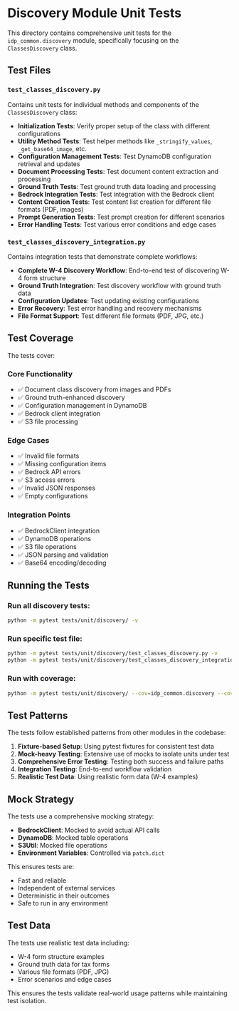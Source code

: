# Discovery Module Unit Tests

This directory contains comprehensive unit tests for the `idp_common.discovery` module, specifically focusing on the `ClassesDiscovery` class.

## Test Files

### `test_classes_discovery.py`
Contains unit tests for individual methods and components of the `ClassesDiscovery` class:

- **Initialization Tests**: Verify proper setup of the class with different configurations
- **Utility Method Tests**: Test helper methods like `_stringify_values`, `_get_base64_image`, etc.
- **Configuration Management Tests**: Test DynamoDB configuration retrieval and updates
- **Document Processing Tests**: Test document content extraction and processing
- **Ground Truth Tests**: Test ground truth data loading and processing
- **Bedrock Integration Tests**: Test integration with the Bedrock client
- **Content Creation Tests**: Test content list creation for different file formats (PDF, images)
- **Prompt Generation Tests**: Test prompt creation for different scenarios
- **Error Handling Tests**: Test various error conditions and edge cases

### `test_classes_discovery_integration.py`
Contains integration tests that demonstrate complete workflows:

- **Complete W-4 Discovery Workflow**: End-to-end test of discovering W-4 form structure
- **Ground Truth Integration**: Test discovery workflow with ground truth data
- **Configuration Updates**: Test updating existing configurations
- **Error Recovery**: Test error handling and recovery mechanisms
- **File Format Support**: Test different file formats (PDF, JPG, etc.)

## Test Coverage

The tests cover:

### Core Functionality
- ✅ Document class discovery from images and PDFs
- ✅ Ground truth-enhanced discovery
- ✅ Configuration management in DynamoDB
- ✅ Bedrock client integration
- ✅ S3 file processing

### Edge Cases
- ✅ Invalid file formats
- ✅ Missing configuration items
- ✅ Bedrock API errors
- ✅ S3 access errors
- ✅ Invalid JSON responses
- ✅ Empty configurations

### Integration Points
- ✅ BedrockClient integration
- ✅ DynamoDB operations
- ✅ S3 file operations
- ✅ JSON parsing and validation
- ✅ Base64 encoding/decoding

## Running the Tests

### Run all discovery tests:
```bash
python -m pytest tests/unit/discovery/ -v
```

### Run specific test file:
```bash
python -m pytest tests/unit/discovery/test_classes_discovery.py -v
python -m pytest tests/unit/discovery/test_classes_discovery_integration.py -v
```

### Run with coverage:
```bash
python -m pytest tests/unit/discovery/ --cov=idp_common.discovery --cov-report=html
```

## Test Patterns

The tests follow established patterns from other modules in the codebase:

1. **Fixture-based Setup**: Using pytest fixtures for consistent test data
2. **Mock-heavy Testing**: Extensive use of mocks to isolate units under test
3. **Comprehensive Error Testing**: Testing both success and failure paths
4. **Integration Testing**: End-to-end workflow validation
5. **Realistic Test Data**: Using realistic form data (W-4 examples)

## Mock Strategy

The tests use a comprehensive mocking strategy:

- **BedrockClient**: Mocked to avoid actual API calls
- **DynamoDB**: Mocked table operations
- **S3Util**: Mocked file operations
- **Environment Variables**: Controlled via `patch.dict`

This ensures tests are:
- Fast and reliable
- Independent of external services
- Deterministic in their outcomes
- Safe to run in any environment

## Test Data

The tests use realistic test data including:
- W-4 form structure examples
- Ground truth data for tax forms
- Various file formats (PDF, JPG)
- Error scenarios and edge cases

This ensures the tests validate real-world usage patterns while maintaining test isolation.